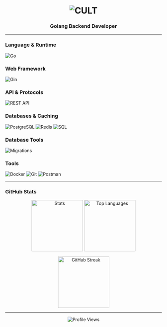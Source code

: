 <h1 align="center">
  <img src="https://readme-typing-svg.demolab.com?font=JetBrains+Mono&weight=800&size=52&duration=2000&pause=1000&color=FFFFFF&center=true&vCenter=true&width=180&height=70&lines=CULT" alt="CULT" />
</h1>

<h3 align="center">Golang Backend Developer</h3>

---

### Language & Runtime
![Go](https://img.shields.io/badge/Go-00ADD8?style=for-the-badge&logo=go&logoColor=white)

### Web Framework  
![Gin](https://img.shields.io/badge/Gin-00ADD8?style=for-the-badge&logo=go&logoColor=white)

### API & Protocols
![REST API](https://img.shields.io/badge/REST_API-FF6C37?style=for-the-badge&logo=postman&logoColor=white)

### Databases & Caching
![PostgreSQL](https://img.shields.io/badge/PostgreSQL-4169E1?style=for-the-badge&logo=postgresql&logoColor=white)
![Redis](https://img.shields.io/badge/Redis-DC382D?style=for-the-badge&logo=redis&logoColor=white)
![SQL](https://img.shields.io/badge/SQL-CC2927?style=for-the-badge&logo=postgresql&logoColor=white)

### Database Tools
![Migrations](https://img.shields.io/badge/Database_Migrations-4169E1?style=for-the-badge&logo=postgresql&logoColor=white)

### Tools
![Docker](https://img.shields.io/badge/Docker-2496ED?style=for-the-badge&logo=docker&logoColor=white)
![Git](https://img.shields.io/badge/Git-F05032?style=for-the-badge&logo=git&logoColor=white)
![Postman](https://img.shields.io/badge/Postman-FF6C37?style=for-the-badge&logo=postman&logoColor=white)

---

### GitHub Stats

<p align="center">
  <img src="https://github-readme-stats.vercel.app/api?username=markbelaev&show_icons=true&theme=dark&hide_border=true&bg_color=000000&title_color=FFFFFF&icon_color=FFFFFF&text_color=FFFFFF&include_all_commits=true&count_private=true" alt="Stats" height="165"/>
  <img src="https://github-readme-stats.vercel.app/api/top-langs/?username=markbelaev&layout=compact&theme=dark&hide_border=true&bg_color=000000&title_color=FFFFFF&text_color=FFFFFF&langs_count=8&card_width=445" alt="Top Languages" height="165"/>
</p>

<p align="center">
  <img src="https://github-readme-streak-stats.herokuapp.com/?user=markbelaev&theme=dark&background=000000&hide_border=true&stroke=FFFFFF&ring=FFFFFF&fire=FFFFFF&currStreakLabel=FFFFFF" alt="GitHub Streak" height="165"/>
</p>

---

<p align="center">
  <img src="https://komarev.com/ghpvc/?username=markbelaev&style=for-the-badge&color=lightgrey" alt="Profile Views"/>
</p>
